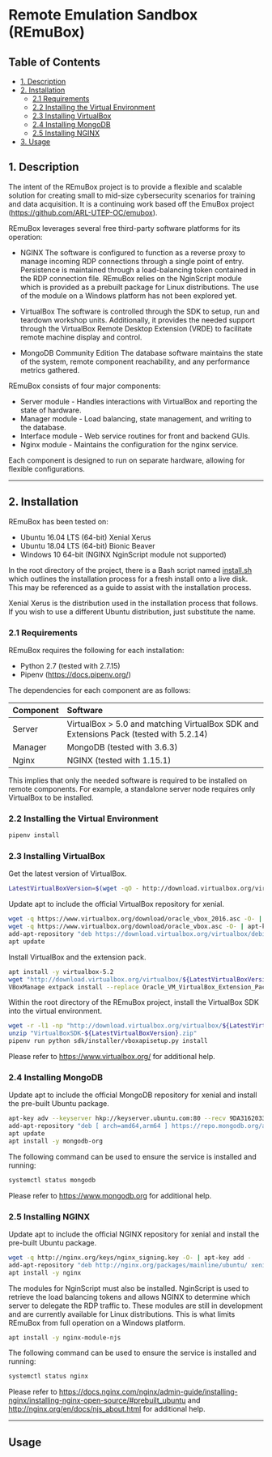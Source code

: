 # Remote Emulation Sandbox (REmuBox)

## Table of Contents
* [1. Description](#1-description)
* [2. Installation](#2-installation)
  * [2.1 Requirements](#21-requirements)
  * [2.2 Installing the Virtual Environment](#22-installing-the-virtual-environment)
  * [2.3 Installing VirtualBox](#23-installing-virtualbox)
  * [2.4 Installing MongoDB](#24-installing-mongodb)
  * [2.5 Installing NGINX](#25-installing-nginx)
* [3. Usage](#3-usage)

## 1. Description
The intent of the REmuBox project is to provide a flexible and scalable solution for creating small to mid-size cybersecurity scenarios for training and data acquisition.  It is a continuing work based off the EmuBox project (https://github.com/ARL-UTEP-OC/emubox).

REmuBox leverages several free third-party software platforms for its operation:

* NGINX
   The software is configured to function as a reverse proxy to manage incoming RDP connections through a single point of entry.  Persistence is maintained through a load-balancing token contained in the RDP connection file.  REmuBox relies on the NginScript module which is provided as a prebuilt package for Linux distributions.  The use of the module on a Windows platform has not been explored yet.
   
* VirtualBox
   The software is controlled through the SDK to setup, run and teardown workshop units.  Additionally, it provides the needed support through the VirtualBox Remote Desktop Extension (VRDE) to facilitate remote machine display and control.
   
* MongoDB Community Edition
   The database software maintains the state of the system, remote component reachability, and any performance metrics gathered.

REmuBox consists of four major components:
* Server module - Handles interactions with VirtualBox and reporting the state of hardware.
* Manager module - Load balancing, state management, and writing to the database.
* Interface module - Web service routines for front and backend GUIs.
* Nginx module - Maintains the configuration for the nginx service.

Each component is designed to run on separate hardware, allowing for flexible configurations.

------------

## 2. Installation
REmuBox has been tested on:
* Ubuntu 16.04 LTS (64-bit) Xenial Xerus
* Ubuntu 18.04 LTS (64-bit) Bionic Beaver
* Windows 10 64-bit (NGINX NginScript module not supported)

In the root directory of the project, there is a Bash script named [install.sh](https://github.com/drcervantes/REmuBox/blob/master/install.sh) which outlines the installation process for a fresh install onto a live disk.  This may be referenced as a guide to assist with the installation process.

Xenial Xerus is the distribution used in the installation process that follows.  If you wish to use a different Ubuntu distribution, just substitute the name.

### 2.1 Requirements
REmuBox requires the following for each installation:
* Python 2.7 (tested with 2.7.15)
* Pipenv (https://docs.pipenv.org/)

The dependencies for each component are as follows:

| Component  | Software  |
| :------------ | :------------ |
| Server | VirtualBox > 5.0 and matching VirtualBox SDK and Extensions Pack (tested with 5.2.14) |
| Manager | MongoDB (tested with 3.6.3) |
| Nginx | NGINX (tested with 1.15.1) |

This implies that only the needed software is required to be installed on remote components.  For example, a standalone server node requires 
only VirtualBox to be installed.

### 2.2 Installing the Virtual Environment
```bash
pipenv install
```
### 2.3 Installing VirtualBox
Get the latest version of VirtualBox.
```bash
LatestVirtualBoxVersion=$(wget -qO - http://download.virtualbox.org/virtualbox/LATEST.TXT)
```
Update apt to include the official VirtualBox repository for xenial.
```bash
wget -q https://www.virtualbox.org/download/oracle_vbox_2016.asc -O- | apt-key add -
wget -q https://www.virtualbox.org/download/oracle_vbox.asc -O- | apt-key add -
add-apt-repository "deb https://download.virtualbox.org/virtualbox/debian xenial contrib"
apt update
```
Install VirtualBox and the extension pack.
```bash
apt install -y virtualbox-5.2
wget "http://download.virtualbox.org/virtualbox/${LatestVirtualBoxVersion}/Oracle_VM_VirtualBox_Extension_Pack-${LatestVirtualBoxVersion}.vbox-extpack"
VBoxManage extpack install --replace Oracle_VM_VirtualBox_Extension_Pack-${LatestVirtualBoxVersion}.vbox-extpack
```
Within the root directory of the REmuBox project, install the VirtualBox SDK into the virtual environment.
```bash
wget -r -l1 -np "http://download.virtualbox.org/virtualbox/${LatestVirtualBoxVersion}/" -A "VirtualBoxSDK-${LatestVirtualBoxVersion}-*.zip" -O "VirtualBoxSDK-${LatestVirtualBoxVersion}.zip"
unzip "VirtualBoxSDK-${LatestVirtualBoxVersion}.zip"
pipenv run python sdk/installer/vboxapisetup.py install
```
Please refer to https://www.virtualbox.org/ for additional help.

### 2.4 Installing MongoDB
Update apt to include the official MongoDB repository for xenial and install the pre-built Ubuntu package.
```bash
apt-key adv --keyserver hkp://keyserver.ubuntu.com:80 --recv 9DA31620334BD75D9DCB49F368818C72E52529D4
add-apt-repository "deb [ arch=amd64,arm64 ] https://repo.mongodb.org/apt/ubuntu xenial/mongodb-org/4.0 multiverse"
apt update
apt install -y mongodb-org
```
The following command can be used to ensure the service is installed and running:
```bash
systemctl status mongodb
```
Please refer to https://www.mongodb.org for additional help.

### 2.5 Installing NGINX
Update apt to include the official NGINX repository for xenial and install the pre-built Ubuntu package.
```bash
wget -q http://nginx.org/keys/nginx_signing.key -O- | apt-key add -
add-apt-repository "deb http://nginx.org/packages/mainline/ubuntu/ xenial nginx"
apt install -y nginx
```
The modules for NginScript must also be installed.  NginScript is used to retrieve the load balancing tokens and allows NGINX to determine which server to delegate the RDP traffic to.  These modules are still in development and are currently available for Linux distributions.  This is what limits REmuBox from full operation on a Windows platform.
```bash
apt install -y nginx-module-njs
```
The following command can be used to ensure the service is installed and running:
```bash
systemctl status nginx
```
Please refer to https://docs.nginx.com/nginx/admin-guide/installing-nginx/installing-nginx-open-source/#prebuilt_ubuntu and http://nginx.org/en/docs/njs_about.html for additional help.

------------

## Usage
